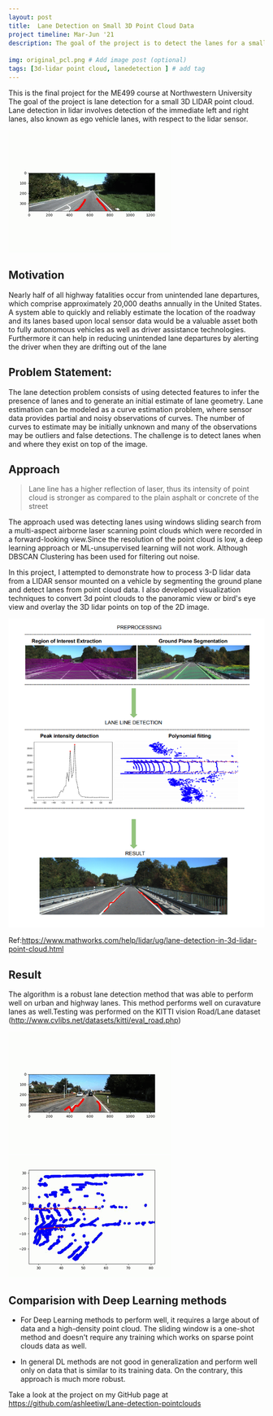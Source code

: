 ```yaml
---
layout: post
title:  Lane Detection on Small 3D Point Cloud Data
project timeline: Mar-Jun '21
description: The goal of the project is to detect the lanes for a small LIDAR point cloud. Therefore, we cannot use a Deep Learning algorithm that learns to identify the lanes by looking at a vast amount of data. This project shows how to detect lanes using lidar point clouds 

img: original_pcl.png # Add image post (optional)
tags: [3d-lidar point cloud, lanedetection ] # add tag
---
```


This is the final project for the ME499 course at Northwestern University 
The goal of the project is lane detection for a small 3D LIDAR point cloud. Lane detection in lidar involves detection of the immediate left and right lanes, also known as ego vehicle lanes, with respect to the lidar sensor.


![Demo](../assets/img/demo.gif)
 
## Motivation
Nearly half of all highway fatalities occur from unintended lane departures, which comprise approximately 20,000 deaths annually in the United States. A system able to quickly and reliably estimate the location of the roadway and its lanes based upon local sensor data would be a valuable asset both to fully autonomous vehicles as well as driver assistance technologies. Furthermore it can help in reducing unintended lane departures by alerting the driver when they are drifting out of the lane


## Problem Statement:
The lane detection problem consists of using detected features to infer the presence of lanes and to generate an initial estimate of lane geometry. Lane estimation can be modeled as a curve estimation problem, where sensor data provides partial and noisy observations of curves. The number of curves to estimate may be initially unknown and many of the observations may be outliers and false detections. The challenge is to detect lanes when and where they exist on top of the image.


##  Approach

> Lane line has a higher reflection of laser, thus its intensity of point cloud is stronger as compared to the plain asphalt or concrete of the street

The approach used was detecting lanes using windows sliding search from a multi-aspect airborne laser scanning point clouds which were recorded in a forward-looking view.Since the resolution of the point cloud is low, a deep learning approach or ML-unsupervised learning will not work. Although DBSCAN Clustering has been used for filtering out noise.

In this project, I attempted to demonstrate how to process 3-D lidar data from a LIDAR sensor mounted on a vehicle by segmenting the ground plane and detect lanes from point cloud data. I also developed visualization techniques to convert 3d point clouds to the panoramic view or bird's eye view and overlay the 3D lidar points on top of the 2D image.

![Diagram](../assets/img/im.png)


Ref:https://www.mathworks.com/help/lidar/ug/lane-detection-in-3d-lidar-point-cloud.html


## Result
The algorithm is a robust lane detection method that was able to perform well on urban and highway lanes. This method performs well on curavature lanes as well.Testing was performed on the KITTI vision Road/Lane dataset (http://www.cvlibs.net/datasets/kitti/eval_road.php)


![Diagram](../assets/img/output.gif)
![Diagram](../assets/img/output2d.gif)


## Comparision with Deep Learning methods

* For Deep Learning methods to perform well, it requires a large about of data and a high-density point cloud. The sliding window is a one-shot method and doesn't require any training which works on sparse point clouds data as well.

* In general DL methods are not good in generalization and perform well only on data that is similar to its training data. On the contrary, this approach is much more robust. 


Take a look at the project on my GitHub page at
https://github.com/ashleetiw/Lane-detection-pointclouds







